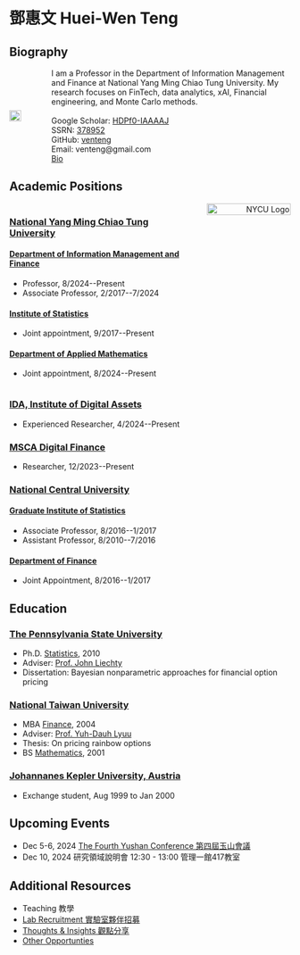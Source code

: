 # 鄧惠文 Huei-Wen Teng 

## Biography  

<div style="display: flex; align-items: center;">
  <img src="https://i.imgur.com/K3qUn90.jpg" style="width: 38%; margin-right: 20px;"/>
  <div>
    I am a Professor in the Department of Information Management and Finance at National Yang Ming Chiao Tung University. My research focuses on FinTech, data analytics, xAI, Financial engineering, and Monte Carlo methods. <br><br> 
      Google Scholar: <a href="https://scholar.google.com/citations?user=HDPf0-IAAAAJ&hl=en">HDPf0-IAAAAJ</a><br>  
    SSRN: <a href="https://papers.ssrn.com/sol3/cf_dev/AbsByAuth.cfm?per_id=3789459">378952</a><br>  
    GitHub: <a href="https://github.com/venteng">venteng</a><br>  
    Email: venteng@gmail.com<br>  
    <a href="https://venteng.github.io/bio.html">Bio</a>
  </div>
</div>


## Academic Positions

<div style="display: flex; justify-content: space-between; align-items: flex-start; flex-wrap: nowrap;">
  <div style="width: 62%;">
    <h3><a href="https://www.nycu.edu.tw/">National Yang Ming Chiao Tung University</a></h3>    
    <h4><a href="https://imf.nctu.edu.tw/">Department of Information Management and Finance</a></h4>
    <ul>
      <li>Professor, 8/2024--Present</li>
      <li>Associate Professor, 2/2017--7/2024</li>
    </ul>    
    <h4><a href="https://stat.nycu.edu.tw/">Institute of Statistics</a></h4>
    <ul>
      <li>Joint appointment, 9/2017--Present</li>
    </ul>
    <h4><a href="https://www.math.nycu.edu.tw/">Department of Applied Mathematics</a></h4>
    <ul>
      <li>Joint appointment, 8/2024--Present</li>
    </ul>

  </div>  
  <div style="width: 38%; text-align: right;">
    <img src="https://github.com/user-attachments/assets/a38b8893-c895-4fbe-bd08-57e2c4268258" alt="NYCU Logo" style="width: 100%; max-width: 150px;"/>
  </div>
</div>


### [IDA, Institute of Digital Assets](https://ida.ase.ro)

- Experienced Researcher, 4/2024--Present

### [MSCA Digital Finance](https://www.digital-finance-msca.com)

- Researcher, 12/2023--Present 

### [National Central University](https://www.ncu.edu.tw)

####  [Graduate Institute of Statistics](http://www.stat.ncu.edu.tw/)

- Associate Professor, 8/2016--1/2017
- Assistant Professor, 8/2010--7/2016

#### [Department of Finance](https://fm.mgt.ncu.edu.tw/zh-TW)
- Joint Appointment, 8/2016--1/2017

## Education

### [The Pennsylvania State University](https://www.psu.edu/)

- Ph.D. [Statistics](https://science.psu.edu/stat), 2010
- Adviser: [Prof. John Liechty](http://www.personal.psu.edu/faculty/j/c/jcl12/)
- Dissertation: Bayesian nonparametric approaches for financial option pricing


### [National Taiwan University](https://www.ntu.edu.tw/)

- MBA [Finance](https://management.ntu.edu.tw/Fin), 2004
- Adviser: [Prof. Yuh-Dauh Lyuu](https://www.csie.ntu.edu.tw/~lyuu/)
- Thesis: On pricing rainbow options
- BS [Mathematics](http://www.math.ntu.edu.tw/),  2001

### [Johannanes Kepler University, Austria](https://www.jku.at)
- Exchange student, Aug 1999 to Jan 2000

<!---
## Education 

<div style="display: flex; justify-content: space-between; align-items: flex-start; flex-wrap: nowrap;">
  <div style="width: 62%;">
    <h3><a href="https://www.psu.edu/">The Pennsylvania State University</a></h3>    
      <h4><a href="https://science.psu.edu/stat">Statistics</a>, Ph.D. 2010</h4>
    <ul>
      <li>Adviser: <a href="http://www.personal.psu.edu/faculty/j/c/jcl12/">Prof. John Liechty</a></li>
      <li>Dissertation: Bayesian nonparametric approaches for financial option pricing</li>
    </ul>
  </div>  
  <div style="width: 38%; text-align: right;">
    <img src="https://github.com/user-attachments/assets/b8720259-643c-4662-836e-21cb1b220682" alt="PSU Logo" style="width: 100%; max-width: 150px;"/>
  </div>
</div>

<div style="display: flex; justify-content: space-between; align-items: flex-start; flex-wrap: nowrap;">
  <div style="width: 62%;">
    <h3><a href="https://www.ntu.edu.tw/">National Taiwan University</a></h3>    
    <h4><a href="https://management.ntu.edu.tw/Fin">Finance</a>, MBA 2004</h4>
    <ul>
      <li>Adviser: <a href="https://www.csie.ntu.edu.tw/~lyuu/">Prof. Yuh-Dauh Lyuu</a></li>
      <li>Thesis: On pricing rainbow options</li>
    </ul>    
    <h4><a href="http://www.math.ntu.edu.tw/">Mathematics</a>, BS 2001</h4>
  </div>  
  <div style="width: 38%; text-align: right;">
    <img src="https://github.com/user-attachments/assets/a2cdde62-09e2-485e-a64c-5f63b023994b" alt="NTU Logo" style="width: 100%; max-width: 150px;"/>
  </div>
</div>
--->

## Upcoming Events

- Dec 5-6, 2024 [The Fourth Yushan Conference 第四屆玉山會議 ](https://yushan-conference.notion.site/4th-Yushan-Conference-9e9d4beb98e64e5c928e5e0680c80d67)
- Dec 10, 2024 研究領域說明會 12:30 - 13:00 管理一館417教室 

## Additional Resources
- Teaching 教學
- [Lab Recruitment 實驗室夥伴招募](https://venteng.github.io/LAB_Recruitment/README.html)
- [Thoughts & Insights 觀點分享](https://venteng.github.io/thoughts/README.html)
- [Other Opportunties](https://venteng.github.io/Oppurtunties.html)

<!---
Prism Financial Analystics

## Teaching 
 [鄧惠文／Metaverse! 前進元宇宙](https://hackmd.io/RyNu7V3nToaT6Qb2WQujjw?both)-- Statistics
- Mathematical Statistics
- Machine Learning & FinTech

## 觀點分享 (Thoughts & Insights)

- [鄧惠文/台灣精算師職涯發展與前景 (Oct 19, 2024)](https://hackmd.io/@hwteng/BkDmb-xlkl)
- [鄧惠文/我怎麼轉換跑道，從數學系變成財金所的呢？](https://hackmd.io/7XkdaE4yRAKAs2FIiEG5Lw)
- [鄧惠文/資財系大一新鮮人可能會想知道的？](https://hackmd.io/7XkdaE4yRAKAs2FIiEG5Lw)
- [鄧惠文/碩士生可能會想知道的?](https://hackmd.io/7XA3UFoCRjqT1kW6E4HZbw)
- [鄧惠文/導生分享](https://hackmd.io/nf4uLb40TUW2axK_jCLQLA)
-->

